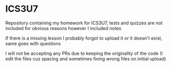 # ICS3U7

Repository containing my homework for ICS3U7, tests and quizzes are not included for obvious reasons however I included notes  

If there is a missing lesson I probably forgot to upload it or it doesn't exist, same goes with questions  

I will not be accepting any PRs due to keeping the originality of the code (I edit the files cuz spacing and sometimes fixing wrong files on initial upload)   
